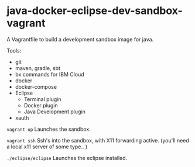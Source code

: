 # java-docker-eclipse-dev-sandbox-vagrant
A Vagrantfile to build a development sandbox image for java.

Tools:
- git
- maven, gradle, sbt
- bx commands for IBM Cloud
- docker
- docker-compose
- Eclipse
  - Terminal plugin
  - Docker plugin
  - Java Development plugin
- xauth

`vagrant up`
Launches the sandbox.

`vagrant ssh`
Ssh's into the sandbox, with X11 forwarding active. 
(you'll need a local x11 server of some type.. )

`./eclipse/eclipse`
Launches the eclipse installed.


